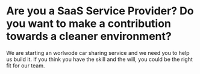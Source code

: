 # Are you a SaaS Service Provider? Do you want to make a contribution towards a cleaner environment? #

We are starting an worlwode car sharing service and we need you to help us build it. If you think you have the skill and the will, you could be the right fit for our team.